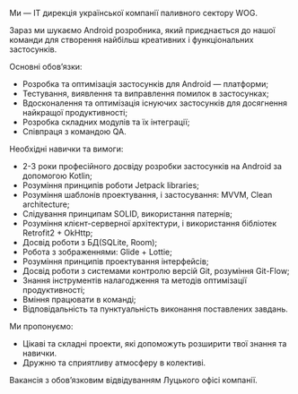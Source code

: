 Ми — IT дирекція української компанії паливного сектору WOG.

Зараз ми шукаємо Android розробника, який приєднається до нашої команди для
створення найбільш креативних і функціональних застосунків.

Основні обов’язки:

  * Розробка та оптимізація застосунків для Android — платформи;
  * Тестування, виявлення та виправлення помилок в застосунках;
  * Вдосконалення та оптимізація існуючих застосунків для досягнення найкращої продуктивності;
  * Розробка складних модулів та їх інтеграції;
  * Співпраця з командою QA.

Необхідні навички та вимоги:

  * 2-3 роки професійного досвіду розробки застосунків на Android за допомогою Kotlin;
  * Розуміння принципів роботи Jetpack libraries;
  * Розуміння шаблонів проектування, і застосування: MVVM, Clean architecture;
  * Слідування принципам SOLID, використання патернів;
  * Розуміння клієнт-серверної архітектури, і використання бібліотек Retrofit2 + OkHttp;
  * Досвід роботи з БД(SQLite, Room);
  * Робота з зображеннями: Glide + Lottie;
  * Розуміння принципів проектування інтерфейсів;
  * Досвід роботи з системами контролю версій Git, розуміння Git-Flow;
  * Знання інструментів налагодження та методів оптимізації продуктивності;
  * Вміння працювати в команді;
  * Відповідальність та пунктуальність виконання поставлених завдань.

Ми пропонуємо:

  * Цікаві та складні проекти, які допоможуть розширити твої знання та навички.
  * Дружню та сприятливу атмосферу в колективі.

Вакансія з обов’язковим відвідуванням Луцького офісі компанії.